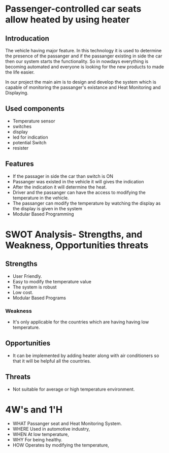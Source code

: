 # Passenger-controlled car seats allow heated by using heater

## Introducation
   
   The vehicle having major feature. In this technology it is used to determine the presence of the passanger and if the passanger existing in side the car then our system starts the functionality.
So in nowdays everything is becoming automated and everyone is looking for the new products to made the life easier.

In our project the main aim is to design and develop the system which is capable of monitoring the passanger's existance and Heat Monitoring
and Displaying.


## Used components

* Temperature sensor
* switches
* display
* led for indication
* potential Switch
* resister


## Features
* If the passager in side the car than switch is ON
* Passanger was existed in the vehicle it will gives the indication
* After the indication it will determine the heat.
* Driver and the passanger can have the access to modifying the temperature in the vehicle.
* The passanger can modify the temperature by watching the display as the display is given in the system
* Modular Based Programming

# SWOT Analysis- Strengths, and Weakness, Opportunities threats

## Strengths

* User Friendly.
* Easy to modify the temperature value
* The system is robust
* Low cost.
* Modular Based Programs

### Weakness

* It's only applicable for the countries which are having having low temperature.

## Opportunities

* It can be implemented by adding heater along with air conditioners so that it will be helpful all the countries.

## Threats

* Not suitable for average or high temperature environment.

# 4W's and 1'H

* WHAT Passanger seat and Heat Monitoring System.
* WHERE Used in automotive industry,
* WHEN At low temperature,
* WHY For being healthy.
* HOW Operates by modifying the temperature,

